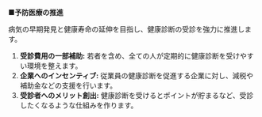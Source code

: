 **■予防医療の推進**

病気の早期発見と健康寿命の延伸を目指し、健康診断の受診を強力に推進します。

1.  **受診費用の一部補助:** 若者を含め、全ての人が定期的に健康診断を受けやすい環境を整えます。
2.  **企業へのインセンティブ:** 従業員の健康診断を促進する企業に対し、減税や補助金などの支援を行います。
3.  **受診者へのメリット創出:** 健康診断を受けるとポイントが貯まるなど、受診したくなるような仕組みを作ります。